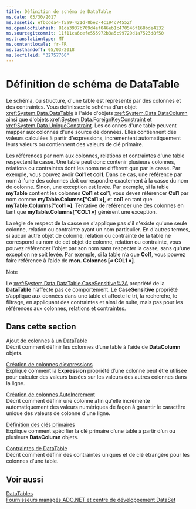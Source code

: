 ```yaml
---
title: Définition de schéma de DataTable
ms.date: 03/30/2017
ms.assetid: efbcdda4-f5a9-421d-8be2-4c194c74552f
ms.openlocfilehash: 81da3937b709d4ef046eb1c470546f168bde4132
ms.sourcegitcommit: 11f11ca6cefe555972b3a5c99729d1a7523d8f50
ms.translationtype: MT
ms.contentlocale: fr-FR
ms.lasthandoff: 05/03/2018
ms.locfileid: "32757760"
---
```

# <a name="datatable-schema-definition"></a>Définition de schéma de DataTable
Le schéma, ou structure, d'une table est représenté par des colonnes et des contraintes. Vous définissez le schéma d'un objet <xref:System.Data.DataTable> à l'aide d'objets <xref:System.Data.DataColumn> ainsi que d'objets <xref:System.Data.ForeignKeyConstraint> et <xref:System.Data.UniqueConstraint>. Les colonnes d'une table peuvent mapper aux colonnes d'une source de données. Elles contiennent des valeurs calculées à partir d'expressions, incrémentent automatiquement leurs valeurs ou contiennent des valeurs de clé primaire.  
  
 Les références par nom aux colonnes, relations et contraintes d'une table respectent la casse. Une table peut donc contenir plusieurs colonnes, relations ou contraintes dont les noms ne diffèrent que par la casse. Par exemple, vous pouvez avoir **Col1** et **col1**. Dans ce cas, une référence par nom à l'une des colonnes doit correspondre exactement à la casse du nom de colonne. Sinon, une exception est levée. Par exemple, si la table **myTable** contient les colonnes **Col1** et **col1**, vous devez référencer **Col1** par nom comme  **myTable.Columns["Col1 »]**, et **col1** en tant que **myTable.Columns["col1 »]**. Tentative de référencer une des colonnes en tant que **myTable.Columns["COL1 »]** génèrent une exception.  
  
 La règle de respect de la casse ne s'applique pas s'il n'existe qu'une seule colonne, relation ou contrainte ayant un nom particulier. En d'autres termes, si aucun autre objet de colonne, relation ou contrainte de la table ne correspond au nom de cet objet de colonne, relation ou contrainte, vous pouvez référencer l'objet par son nom sans respecter la casse, sans qu'une exception ne soit levée. Par exemple, si la table n’a que **Col1**, vous pouvez faire référence à l’aide de **mon. Colonnes [« COL1 »]**.  
  
> [!NOTE]
>  Le <xref:System.Data.DataTable.CaseSensitive%2A> propriété de la **DataTable** n’affecte pas ce comportement. Le **CaseSensitive** propriété s’applique aux données dans une table et affecte le tri, la recherche, le filtrage, en appliquant des contraintes et ainsi de suite, mais pas pour les références aux colonnes, relations et contraintes.  
  
## <a name="in-this-section"></a>Dans cette section  
 [Ajout de colonnes à un DataTable](../../../../../docs/framework/data/adonet/dataset-datatable-dataview/adding-columns-to-a-datatable.md)  
 Décrit comment définir les colonnes d’une table à l’aide de **DataColumn** objets.  
  
 [Création de colonnes d’expressions](../../../../../docs/framework/data/adonet/dataset-datatable-dataview/creating-expression-columns.md)  
 Explique comment la **Expression** propriété d’une colonne peut être utilisée pour calculer des valeurs basées sur les valeurs des autres colonnes dans la ligne.  
  
 [Création de colonnes AutoIncrement](../../../../../docs/framework/data/adonet/dataset-datatable-dataview/creating-autoincrement-columns.md)  
 Décrit comment définir une colonne afin qu'elle incrémente automatiquement des valeurs numériques de façon à garantir le caractère unique des valeurs de colonne d'une ligne.  
  
 [Définition des clés primaires](../../../../../docs/framework/data/adonet/dataset-datatable-dataview/defining-primary-keys.md)  
 Explique comment spécifier la clé primaire d’une table à partir d’un ou plusieurs **DataColumn** objets.  
  
 [Contraintes de DataTable](../../../../../docs/framework/data/adonet/dataset-datatable-dataview/datatable-constraints.md)  
 Décrit comment définir des contraintes uniques et de clé étrangère pour les colonnes d'une table.  
  
## <a name="see-also"></a>Voir aussi  
 [DataTables](../../../../../docs/framework/data/adonet/dataset-datatable-dataview/datatables.md)  
 [Fournisseurs managés ADO.NET et centre de développement DataSet](http://go.microsoft.com/fwlink/?LinkId=217917)
